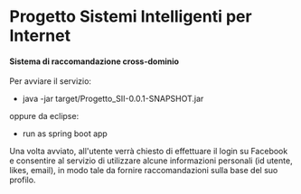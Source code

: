 # Progetto Sistemi Intelligenti per Internet
 


<h4>Sistema di raccomandazione cross-dominio</h4>

Per avviare il servizio:
  - java -jar target/Progetto_SII-0.0.1-SNAPSHOT.jar

oppure da eclipse: 
  - run as spring boot app



Una volta avviato, all'utente verrà chiesto di effettuare il login su Facebook e consentire al servizio di utilizzare alcune informazioni personali (id utente, likes, email), in modo tale da fornire raccomandazioni sulla base del suo profilo.
